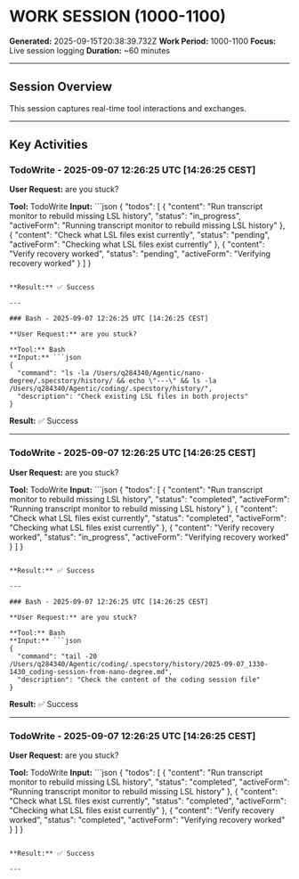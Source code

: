 # WORK SESSION (1000-1100)

**Generated:** 2025-09-15T20:38:39.732Z
**Work Period:** 1000-1100
**Focus:** Live session logging
**Duration:** ~60 minutes

---

## Session Overview

This session captures real-time tool interactions and exchanges.

---

## Key Activities

### TodoWrite - 2025-09-07 12:26:25 UTC [14:26:25 CEST]

**User Request:** are you stuck?

**Tool:** TodoWrite
**Input:** ```json
{
  "todos": [
    {
      "content": "Run transcript monitor to rebuild missing LSL history",
      "status": "in_progress",
      "activeForm": "Running transcript monitor to rebuild missing LSL history"
    },
    {
      "content": "Check what LSL files exist currently",
      "status": "pending",
      "activeForm": "Checking what LSL files exist currently"
    },
    {
      "content": "Verify recovery worked",
      "status": "pending",
      "activeForm": "Verifying recovery worked"
    }
  ]
}
```

**Result:** ✅ Success

---

### Bash - 2025-09-07 12:26:25 UTC [14:26:25 CEST]

**User Request:** are you stuck?

**Tool:** Bash
**Input:** ```json
{
  "command": "ls -la /Users/q284340/Agentic/nano-degree/.specstory/history/ && echo \"---\" && ls -la /Users/q284340/Agentic/coding/.specstory/history/",
  "description": "Check existing LSL files in both projects"
}
```

**Result:** ✅ Success

---

### TodoWrite - 2025-09-07 12:26:25 UTC [14:26:25 CEST]

**User Request:** are you stuck?

**Tool:** TodoWrite
**Input:** ```json
{
  "todos": [
    {
      "content": "Run transcript monitor to rebuild missing LSL history",
      "status": "completed",
      "activeForm": "Running transcript monitor to rebuild missing LSL history"
    },
    {
      "content": "Check what LSL files exist currently",
      "status": "completed",
      "activeForm": "Checking what LSL files exist currently"
    },
    {
      "content": "Verify recovery worked",
      "status": "in_progress",
      "activeForm": "Verifying recovery worked"
    }
  ]
}
```

**Result:** ✅ Success

---

### Bash - 2025-09-07 12:26:25 UTC [14:26:25 CEST]

**User Request:** are you stuck?

**Tool:** Bash
**Input:** ```json
{
  "command": "tail -20 /Users/q284340/Agentic/coding/.specstory/history/2025-09-07_1330-1430_coding-session-from-nano-degree.md",
  "description": "Check the content of the coding session file"
}
```

**Result:** ✅ Success

---

### TodoWrite - 2025-09-07 12:26:25 UTC [14:26:25 CEST]

**User Request:** are you stuck?

**Tool:** TodoWrite
**Input:** ```json
{
  "todos": [
    {
      "content": "Run transcript monitor to rebuild missing LSL history",
      "status": "completed",
      "activeForm": "Running transcript monitor to rebuild missing LSL history"
    },
    {
      "content": "Check what LSL files exist currently",
      "status": "completed",
      "activeForm": "Checking what LSL files exist currently"
    },
    {
      "content": "Verify recovery worked",
      "status": "completed",
      "activeForm": "Verifying recovery worked"
    }
  ]
}
```

**Result:** ✅ Success

---

